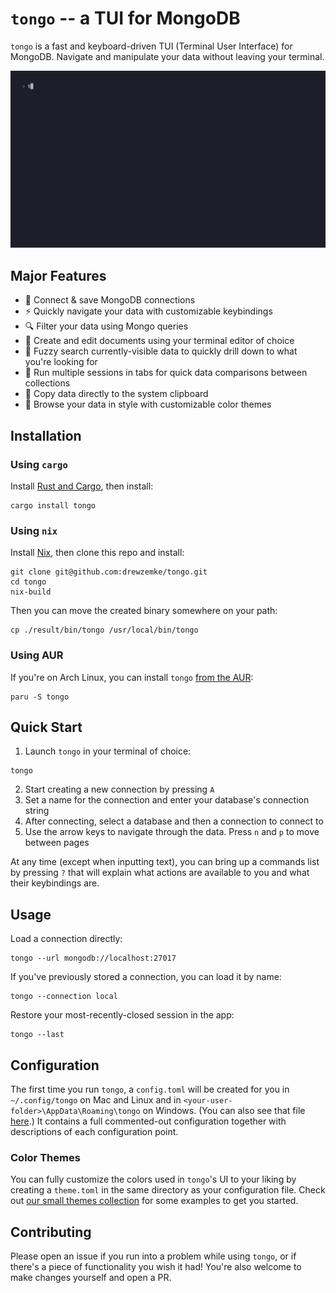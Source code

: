 # `tongo` -- a TUI for MongoDB

`tongo` is a fast and keyboard-driven TUI (Terminal User Interface) for MongoDB.
Navigate and manipulate your data without leaving your terminal.

![Demo](./assets/recordings/demo.gif)

## Major Features

- 🔌 Connect & save MongoDB connections 
- ⚡️ Quickly navigate your data with customizable keybindings
- 🔍 Filter your data using Mongo queries
- 📝 Create and edit documents using your terminal editor of choice
- 🔎 Fuzzy search currently-visible data to quickly drill down to what you're looking for
- 📑 Run multiple sessions in tabs for quick data comparisons between collections
- 💾 Copy data directly to the system clipboard
- 🎨 Browse your data in style with customizable color themes

## Installation

### Using `cargo`

Install [Rust and Cargo](https://doc.rust-lang.org/cargo/getting-started/installation.html), then install:
```shell
cargo install tongo
```

### Using `nix`

Install [Nix](https://nixos.org/), then clone this repo and install:
```shell
git clone git@github.com:drewzemke/tongo.git
cd tongo
nix-build
```

Then you can move the created binary somewhere on your path:
```shell
cp ./result/bin/tongo /usr/local/bin/tongo
```

### Using AUR

If you're on Arch Linux, you can install `tongo` [from the AUR](https://aur.archlinux.org/packages/tongo):
```shell
paru -S tongo
```

## Quick Start

1. Launch `tongo` in your terminal of choice:
```shell
tongo
```
2. Start creating a new connection by pressing `A`
3. Set a name for the connection and enter your database's connection string
4. After connecting, select a database and then a connection to connect to
5. Use the arrow keys to navigate through the data. Press `n` and `p` to move between pages

At any time (except when inputting text), you can bring up a commands list by pressing `?` that will explain what actions are available to you and what their keybindings are.


## Usage

Load a connection directly:
```shell
tongo --url mongodb://localhost:27017 
```

If you've previously stored a connection, you can load it by name:
```shell
tongo --connection local
```

Restore your most-recently-closed session in the app:
```shell
tongo --last
```


## Configuration

The first time you run `tongo`, a `config.toml` will be created for you in `~/.config/tongo` on Mac and Linux and in `<your-user-folder>\AppData\Roaming\tongo` on Windows. (You can also see that file [here](./assets/default-config.toml).) It contains a full commented-out configuration together with descriptions of each configuration point. 

### Color Themes

You can fully customize the colors used in `tongo`'s UI to your liking by creating a `theme.toml` in the same directory as your configuration file. Check out [our small themes collection](./assets/themes) for some examples to get you started.


## Contributing

Please open an issue if you run into a problem while using `tongo`, or if there's a piece of functionality you wish it had! You're also welcome to make changes yourself and open a PR.

